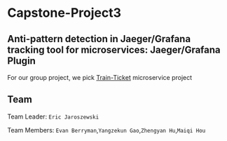 # Capstone-Project3
##  Anti-pattern detection in Jaeger/Grafana tracking tool for microservices: Jaeger/Grafana Plugin
For our group project, we pick [Train-Ticket](https://github.com/FudanSELab/train-ticket) microservice project

## Team
Team Leader: `Eric Jaroszewski`

Team Members: `Evan Berryman`,`Yangzekun Gao`,`Zhengyan Hu`,`Maiqi Hou`
